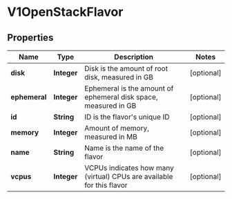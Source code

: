 # V1OpenStackFlavor

## Properties
Name | Type | Description | Notes
------------ | ------------- | ------------- | -------------
**disk** | **Integer** | Disk is the amount of root disk, measured in GB |  [optional]
**ephemeral** | **Integer** | Ephemeral is the amount of ephemeral disk space, measured in GB |  [optional]
**id** | **String** | ID is the flavor&#x27;s unique ID |  [optional]
**memory** | **Integer** | Amount of memory, measured in MB |  [optional]
**name** | **String** | Name is the name of the flavor |  [optional]
**vcpus** | **Integer** | VCPUs indicates how many (virtual) CPUs are available for this flavor |  [optional]
